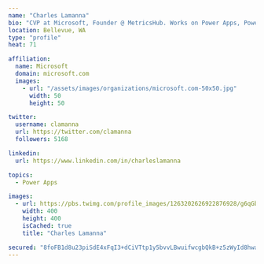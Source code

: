 ```yaml
---
name: "Charles Lamanna"
bio: "CVP at Microsoft, Founder @ MetricsHub. Works on Power Apps, Power Automate, Power Virtual Agent, Common Data Service and Dynamics 365."
location: Bellevue, WA
type: "profile"
heat: 71

affiliation:
  name: Microsoft
  domain: microsoft.com
  images:
    - url: "/assets/images/organizations/microsoft.com-50x50.jpg"
      width: 50
      height: 50

twitter:
  username: clamanna
  url: https://twitter.com/clamanna
  followers: 5168

linkedin:
  url: https://www.linkedin.com/in/charleslamanna

topics:
  - Power Apps

images:
  - url: https://pbs.twimg.com/profile_images/1263202626922876928/g6qGbHZ-_400x400.jpg
    width: 400
    height: 400
    isCached: true
    title: "Charles Lamanna"

secured: "8foFB1d8u23piSdE4xFqI3+dCiVTtp1y5bvvLBwuifwcgbQkB+z5zWyId8hwalSRV1SliTQSakJ/mJ46ZUJU7OZvfsKjp3/va5h4kfe5LWXtZgtsBKMRH0wTHhPhSDHmSPbvgJkaUiAnswq8NRI7J7vYom+vtZm6FsuUPYv1k+0kDkwM5t9Ulcxqd8tKK+39GQyIJnmhADoNtxJ59j+rZJ+flRa0TJamOWVmKkVCgMXVvLyVhhbH5FXF+kYfwwuZtjqO1qZJjPymrtpS/9zeXmnOidcGGaQr8TN3AvFRxcd/fwGpqQ6WerYFVS82x9hrS8hJFnoVleQKQGzfrgujttXD1Fc5XSj2p6PUm17OrA1xBfLbOcLARBX4wfmzGSlkLBl8nHEYCZHS+kLcIGIMNZ2dEZNARTCuGwg7atx7t5g=;HfD3aZz00//VBCV/X733Tg=="
---
```


